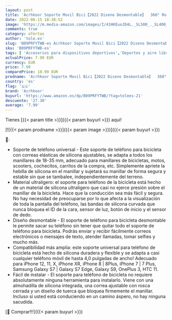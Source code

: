 ```yaml
---
layout: post
title: 'Acrhkoor Soporte Movil Bici【2022 Diseno Desmontable】  360° Rotación Soporte Motocicleta  Desmontable Soporte Manillar para iPhone 13 12 Pro MAX  Samsung y Otro 4 0"-7 0" Móvil'
date: 2022-06-15 18:38:52
image: 'https://m.media-amazon.com/images/I/41HKEuoJD4L._SL500_._SL400_.jpg'
comments: true
category: ofertas
author: 'tole.es'
slug: 'B09PRFYTWB-es Acrhkoor Soporte Movil Bici【2022 Diseno Desmontable】 360°...'
sku: 'B09PRFYTWB-es'
tags: [ 'Accesorios para dispositivos deportivos','Deportes y aire libre','Electrónica y dispositivos para el deporte','Monturas para dispositivos deportivos','acrhkoor','iphone','🇪🇸', ]
actualPrice: 7.99 EUR
currency: EUR
price: 7.99
comparePrice: 10.99 EUR
prodname: 'Acrhkoor Soporte Movil Bici【2022 Diseno Desmontable】  360° Rotación Soporte Motocicleta  Desmontable Soporte Manillar para iPhone 13 12 Pro MAX  Samsung y Otro 4 0"-7 0" Móvil'
country: 'es'
flag: '🇪🇸'
brand: 'Acrhkoor'
buyurl: 'https://www.amazon.es/dp/B09PRFYTWB/?tag=tolees-21'
descuento: '27.30'
average: '7.99'
---
```


Tienes [{{< param title >}}]({{< param buyurl >}}) aqui!

[![{{< param prodname >}}]({{< param image >}})]({{< param buyurl >}})

🔎:

- Soporte de teléfono universal - Este soporte de teléfono para bicicleta con correas elásticas de silicona ajustables, se adapta a todos los manillares de 18-35 mm, adecuado para manillares de bicicletas, motos, scooters, cochecitos, carritos de la compra, etc. Simplemente apriete la hebilla de silicona en el manillar y sujetará su manillar de forma segura y estable sin que se tambalee, independientemente del terreno.
- Material ultraligero: el soporte para teléfono de la bicicleta está hecho de un material de silicona ultraligero que casi no ejerce presión sobre el manillar de la bicicleta. Hace que la conducción sea más fácil y segura. No hay necesidad de preocuparse por lo que afecta a la visualización de toda la pantalla del teléfono, las bandas de silicona curvada que nunca bloquea el ID de la cara, sensor de luz, botón de inicio y el sensor de dedo.
- Diseño desmontable - El soporte de teléfono para bicicleta desmontable le permite sacar su teléfono sin tener que quitar todo el soporte de teléfono para bicicleta. Podrás enviar y recibir fácilmente correos electrónicos o mensajes de texto, atender llamadas, tomar selfies y mucho más.
- Compatibilidad más amplia: este soporte universal para teléfono de bicicleta está hecho de silicona duradera y flexible y se adapta a casi cualquier teléfono móvil de hasta 4,0 pulgadas de ancho! Adecuado para iPhone 12, 11, X, iPhone XR, iPhone 8 | 8Plus, iPhone 7 | 7 Plus, Samsung Galaxy S7 | Galaxy S7 Edge, Galaxy S9, OnePlus 3, HTC 11.
- Fácil de instalar - El soporte para teléfono de bicicleta no requiere absolutamente ninguna herramienta para instalarlo. Viene con una almohadilla de silicona integrada, una correa ajustable con rosca cerrada y un diseño de tuerca que bloquea firmemente el manillar. Incluso si usted está conduciendo en un camino áspero, no hay ninguna sacudida.

[🛒 Comprar!!!]({{< param buyurl >}})
